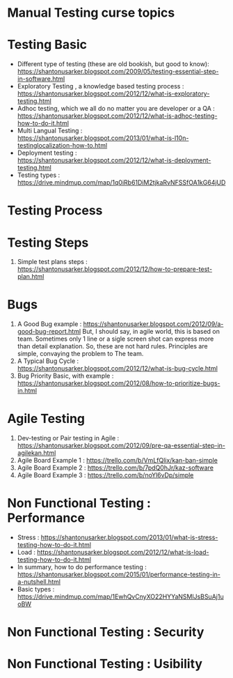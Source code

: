 # Manual Testing curse topics 

# Testing Basic 
- Different type of testing (these are old bookish, but good to know):
https://shantonusarker.blogspot.com/2009/05/testing-essential-step-in-software.html
- Exploratory Testing , a knowledge based testing process : https://shantonusarker.blogspot.com/2012/12/what-is-exploratory-testing.html
- Adhoc testing, which we all do no matter you are developer or a QA : https://shantonusarker.blogspot.com/2012/12/what-is-adhoc-testing-how-to-do-it.html
- Multi Langual Testing : https://shantonusarker.blogspot.com/2013/01/what-is-l10n-testinglocalization-how-to.html
- Deployment testing : https://shantonusarker.blogspot.com/2012/12/what-is-deployment-testing.html 
- Testing types : https://drive.mindmup.com/map/1q0iRb61DiM2tjkaRvNFSSfOA1kG64jUD


# Testing Process 

# Testing Steps
1. Simple test plans steps : https://shantonusarker.blogspot.com/2012/12/how-to-prepare-test-plan.html

# Bugs
1. A Good Bug example : https://shantonusarker.blogspot.com/2012/09/a-good-bug-report.html
But, I should say, in agile world, this is based on team. Sometimes only 1 line or a sigle screen shot can express more than detail explanation. So, these are not hard rules. Principles are simple, convaying the problem to The team.
2. A Typical Bug Cycle : https://shantonusarker.blogspot.com/2012/12/what-is-bug-cycle.html
3. Bug Priority Basic, with example : https://shantonusarker.blogspot.com/2012/08/how-to-prioritize-bugs-in.html

# Agile Testing
1. Dev-testing or Pair testing in Agile : https://shantonusarker.blogspot.com/2012/09/pre-qa-essential-step-in-agilekan.html
2. Agile Board Example 1 : https://trello.com/b/VmLfQlix/kan-ban-simple
3. Agile Board Example 2 : https://trello.com/b/7pdQ0hJr/kaz-software
3. Agile Board Example 3 : https://trello.com/b/noYl6vDp/simple


# Non Functional Testing : Performance 
- Stress : https://shantonusarker.blogspot.com/2013/01/what-is-stress-testing-how-to-do-it.html
- Load : https://shantonusarker.blogspot.com/2012/12/what-is-load-testing-how-to-do-it.html
- In summary, how to do performance testing : https://shantonusarker.blogspot.com/2015/01/performance-testing-in-a-nutshell.html
- Basic types : https://drive.mindmup.com/map/1EwhQvCnyXO22HYYaNSMlJsBSuAj1uoBW
# Non Functional Testing : Security 

# Non Functional Testing : Usibility
